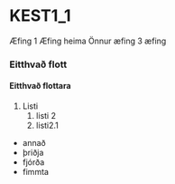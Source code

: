 # KEST1_1
Æfing 1
Æfing heima
Önnur æfing
3 æfing
### Eitthvað flott
#### Eitthvað flottara

1. Listi
   1. listi 2
   2. listi2.1
 - annað
 - þriðja
 - fjórða
 - fimmta
